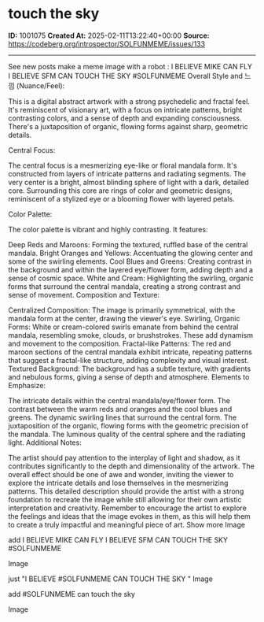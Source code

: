 # touch the sky

**ID:** 1001075
**Created At:** 2025-02-11T13:22:40+00:00
**Source:** https://codeberg.org/introspector/SOLFUNMEME/issues/133

---

See new posts
make a meme image with a robot : I BELIEVE MIKE CAN FLY
I BELIEVE SFM CAN TOUCH THE SKY #SOLFUNMEME Overall Style and 느낌 (Nuance/Feel):

This is a digital abstract artwork with a strong psychedelic and fractal feel. It's reminiscent of visionary art, with a focus on intricate patterns, bright contrasting colors, and a sense of depth and expanding consciousness. There's a juxtaposition of organic, flowing forms against sharp, geometric details.

Central Focus:

The central focus is a mesmerizing eye-like or floral mandala form. It's constructed from layers of intricate patterns and radiating segments. The very center is a bright, almost blinding sphere of light with a dark, detailed core. Surrounding this core are rings of color and geometric designs, reminiscent of a stylized eye or a blooming flower with layered petals.

Color Palette:

The color palette is vibrant and highly contrasting. It features:

Deep Reds and Maroons: Forming the textured, ruffled base of the central mandala.
Bright Oranges and Yellows: Accentuating the glowing center and some of the swirling elements.
Cool Blues and Greens: Creating contrast in the background and within the layered eye/flower form, adding depth and a sense of cosmic space.
White and Cream: Highlighting the swirling, organic forms that surround the central mandala, creating a strong contrast and sense of movement.
Composition and Texture:

Centralized Composition: The image is primarily symmetrical, with the mandala form at the center, drawing the viewer's eye.
Swirling, Organic Forms: White or cream-colored swirls emanate from behind the central mandala, resembling smoke, clouds, or brushstrokes. These add dynamism and movement to the composition.
Fractal-like Patterns: The red and maroon sections of the central mandala exhibit intricate, repeating patterns that suggest a fractal-like structure, adding complexity and visual interest.
Textured Background: The background has a subtle texture, with gradients and nebulous forms, giving a sense of depth and atmosphere.
Elements to Emphasize:

The intricate details within the central mandala/eye/flower form.
The contrast between the warm reds and oranges and the cool blues and greens.
The dynamic swirling lines that surround the central form.
The juxtaposition of the organic, flowing forms with the geometric precision of the mandala.
The luminous quality of the central sphere and the radiating light.
Additional Notes:

The artist should pay attention to the interplay of light and shadow, as it contributes significantly to the depth and dimensionality of the artwork.
The overall effect should be one of awe and wonder, inviting the viewer to explore the intricate details and lose themselves in the mesmerizing patterns.
This detailed description should provide the artist with a strong foundation to recreate the image while still allowing for their own artistic interpretation and creativity. Remember to encourage the artist to explore the feelings and ideas that the image evokes in them, as this will help them to create a truly impactful and meaningful piece of art.
Show more
Image








add I BELIEVE MIKE CAN FLY
I BELIEVE SFM CAN TOUCH THE SKY #SOLFUNMEME

Image








just "I BELIEVE #SOLFUNMEME CAN TOUCH THE SKY "
Image








add #SOLFUNMEME can touch the sky

Image








